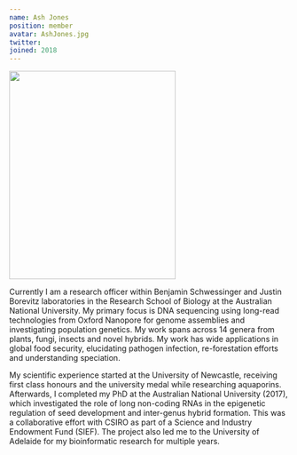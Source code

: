 ```yaml
---
name: Ash Jones
position: member
avatar: AshJones.jpg
twitter:
joined: 2018
---
```


<img width="300" height="375" src="{{site.baseurl}}/images/people/{{page.avatar}}" data-action="zoom">

Currently I am a research officer within Benjamin Schwessinger and Justin Borevitz laboratories in the Research School of Biology at the Australian National University. My primary focus is DNA sequencing using long-read technologies from Oxford Nanopore for genome assemblies and investigating population genetics. My work spans across 14 genera from plants, fungi, insects and novel hybrids. My work has wide applications in global food security, elucidating pathogen infection, re-forestation efforts and understanding speciation.

My scientific experience started at the University of Newcastle, receiving first class honours and the university medal while researching aquaporins. Afterwards, I completed my PhD at the Australian National University (2017), which investigated the role of long non-coding RNAs in the epigenetic regulation of seed development and inter-genus hybrid formation. This was a collaborative effort with CSIRO as part of a Science and Industry Endowment Fund (SIEF). The project also led me to the University of Adelaide for my bioinformatic research for multiple years.
